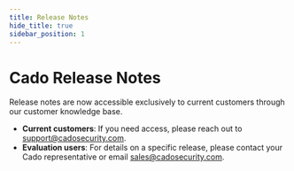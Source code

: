 ```yaml
---
title: Release Notes
hide_title: true
sidebar_position: 1
---
```


# Cado Release Notes

Release notes are now accessible exclusively to current customers through our customer knowledge base.

- **Current customers**: If you need access, please reach out to support@cadosecurity.com.
- **Evaluation users**: For details on a specific release, please contact your Cado representative or email sales@cadosecurity.com.
